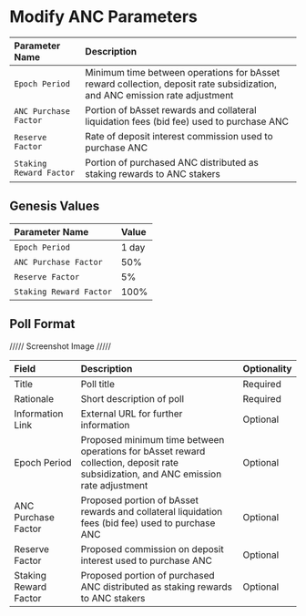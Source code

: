 # Modify ANC Parameters



| Parameter Name | Description |
| :--- | :--- |
| `Epoch Period` | Minimum time between operations for bAsset reward collection, deposit rate subsidization, and ANC emission rate adjustment |
| `ANC Purchase Factor` | Portion of bAsset rewards and collateral liquidation fees \(bid fee\) used to purchase ANC |
| `Reserve Factor` | Rate of deposit interest commission used to purchase ANC |
| `Staking Reward Factor` | Portion of purchased ANC distributed as staking rewards to ANC stakers |

## Genesis Values

| Parameter Name | Value |
| :--- | :--- |
| `Epoch Period` | 1 day |
| `ANC Purchase Factor` | 50% |
| `Reserve Factor` | 5% |
| `Staking Reward Factor` | 100% |

## Poll Format

///// Screenshot Image /////

| Field | Description | Optionality |
| :--- | :--- | :--- |
| Title | Poll title | Required |
| Rationale | Short description of poll | Required |
| Information Link | External URL for further information | Optional |
| Epoch Period | Proposed minimum time between operations for bAsset reward collection, deposit rate subsidization, and ANC emission rate adjustment | Optional |
| ANC Purchase Factor | Proposed portion of bAsset rewards and collateral liquidation fees \(bid fee\) used to purchase ANC | Optional |
| Reserve Factor | Proposed commission on deposit interest used to purchase ANC | Optional |
| Staking Reward Factor | Proposed portion of purchased ANC distributed as staking rewards to ANC stakers | Optional |

